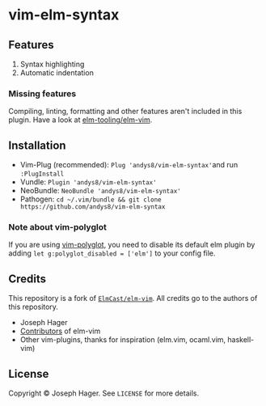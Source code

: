 # vim-elm-syntax

## Features

1. Syntax highlighting
1. Automatic indentation

### Missing features

Compiling, linting, formatting and other features aren't included in this plugin.
Have a look at [elm-tooling/elm-vim](https://github.com/elm-tooling/elm-vim).

## Installation

- Vim-Plug (recommended): `Plug 'andys8/vim-elm-syntax'`and run `:PlugInstall`
- Vundle: `Plugin 'andys8/vim-elm-syntax'`
- NeoBundle: `NeoBundle 'andys8/vim-elm-syntax'`
- Pathogen: `cd ~/.vim/bundle && git clone https://github.com/andys8/vim-elm-syntax`

### Note about vim-polyglot

If you are using [vim-polyglot](https://github.com/sheerun/vim-polyglot), you need to disable its default elm plugin by adding `let g:polyglot_disabled = ['elm']` to your config file.

## Credits

This repository is a fork of [`ElmCast/elm-vim`](https://github.com/ElmCast/elm-vim).
All credits go to the authors of this repository.

- Joseph Hager
- [Contributors](https://github.com/elmcast/elm-vim/graphs/contributors) of elm-vim
- Other vim-plugins, thanks for inspiration (elm.vim, ocaml.vim, haskell-vim)

## License

Copyright © Joseph Hager. See `LICENSE` for more details.
